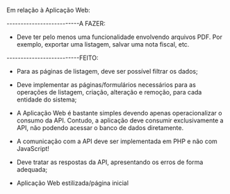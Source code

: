 Em relação à Aplicação Web:

--------------------------A FAZER:

- Deve ter pelo menos uma funcionalidade envolvendo arquivos PDF. Por exemplo,
  exportar uma listagem, salvar uma nota fiscal, etc.

--------------------------FEITO:

- Para as páginas de listagem, deve ser possível filtrar os dados;

- Deve implementar as páginas/formulários necessários para as operações de listagem,
  criação, alteração e remoção, para cada entidade do sistema;

- A Aplicação Web é bastante simples devendo apenas operacionalizar o consumo da
  API. Contudo, a aplicação deve consumir exclusivamente a API, não podendo acessar o
  banco de dados diretamente. 

- A comunicação com a API deve ser implementada em PHP e não com JavaScript! 

- Deve tratar as respostas da API, apresentando os erros de forma adequada;

- Aplicação Web estilizada/página inicial